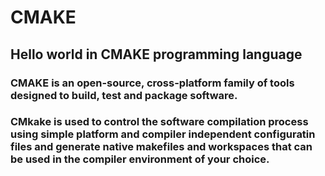 # CMAKE
## Hello world in CMAKE programming language

### CMAKE is an open-source, cross-platform family of tools designed to build, test and package software.

### CMkake is used to control the software compilation process using simple platform and compiler independent configuratin files and generate native makefiles and workspaces that can be used in the compiler environment of your choice.